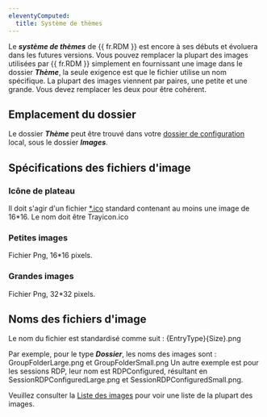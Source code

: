 ```yaml
---
eleventyComputed:
  title: Système de thèmes
---
```

Le ***système de thèmes*** de {{ fr.RDM }} est encore à ses débuts et évoluera dans les futures versions. Vous pouvez remplacer la plupart des images utilisées par {{ fr.RDM }} simplement en fournissant une image dans le dossier ***Thème***, la seule exigence est que le fichier utilise un nom spécifique. La plupart des images viennent par paires, une petite et une grande. Vous devez remplacer les deux pour être cohérent.

## Emplacement du dossier

Le dossier ***Thème*** peut être trouvé dans votre [dossier de configuration](/rdm/windows/installation/client/configuration-file-location/) local, sous le dossier ***Images***.

## Spécifications des fichiers d'image

### Icône de plateau

Il doit s'agir d'un fichier [*.ico](http://en.wikipedia.org/wiki/ICO_%28file_format%29) standard contenant au moins une image de 16*16. Le nom doit être Trayicon.ico

### Petites images

Fichier Png, 16*16 pixels.

### Grandes images

Fichier Png, 32*32 pixels.

## Noms des fichiers d'image

Le nom du fichier est standardisé comme suit : {EntryType}{Size}.png

Par exemple, pour le type ***Dossier***, les noms des images sont : GroupFolderLarge.png et GroupFolderSmall.png Un autre exemple est pour les sessions RDP, leur nom est RDPConfigured, résultant en SessionRDPConfiguredLarge.png et SessionRDPConfiguredSmall.png.

Veuillez consulter la [Liste des images](/rdm/kb/rdm-windows/how-to-articles/theme-system/image-list/) pour voir une liste de la plupart des images.
